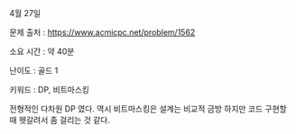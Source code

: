 4월 27일

문제 출처 : https://www.acmicpc.net/problem/1562

소요 시간 : 약 40분

난이도 : 골드 1

키워드 : DP, 비트마스킹

전형적인 다차원 DP 였다. 역시 비트마스킹은 설계는 비교적 금방 하지만 코드 구현할 때 헷갈려서 좀 걸리는 것 같다.
